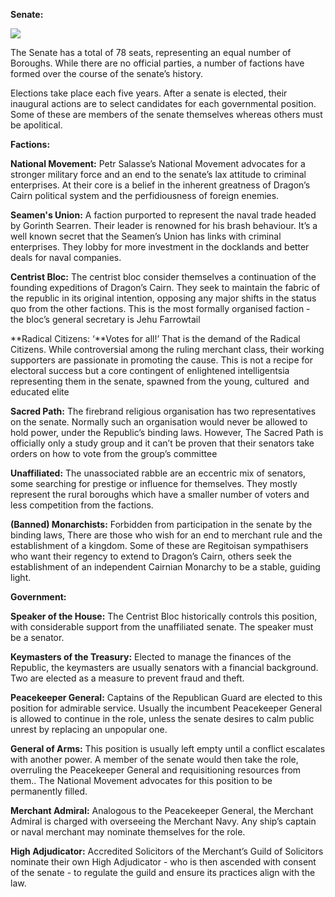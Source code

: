 **Senate:**

![](https://lh7-rt.googleusercontent.com/docsz/AD_4nXfFawIahIUByYPcJY1M_WBTQ71DnbGsRZyTkJVIDOAcFdpEPXrOCf15R3NgegD3kgFtZ_osoKunEv-1hJI3MTiNUoj_RjYu8DmD7tnirD4wLcmNqI9T49cbiJPt-XvOSVYQdqWxEw?key=pW7urAhqmteeAz1dxoy314FL)

The Senate has a total of 78 seats, representing an equal number of Boroughs. While there are no official parties, a number of factions have formed over the course of the senate’s history. 

Elections take place each five years. After a senate is elected, their inaugural actions are to select candidates for each governmental position. Some of these are members of the senate themselves whereas others must be apolitical. 

**Factions:**

**National Movement:** Petr Salasse’s National Movement advocates for a stronger military force and an end to the senate’s lax attitude to criminal enterprises. At their core is a belief in the inherent greatness of Dragon’s Cairn political system and the perfidiousness of foreign enemies.  

**Seamen's Union:** A faction purported to represent the naval trade headed by Gorinth Searren. Their leader is renowned for his brash behaviour. It’s a well known secret that the Seamen’s Union has links with criminal enterprises. They lobby for more investment in the docklands and better deals for naval companies. 

**Centrist Bloc:** The centrist bloc consider themselves a continuation of the founding expeditions of Dragon’s Cairn. They seek to maintain the fabric of the republic in its original intention, opposing any major shifts in the status quo from the other factions. This is the most formally organised faction - the bloc’s general secretary is Jehu Farrowtail

**Radical Citizens: ‘**Votes for all!’ That is the demand of the Radical Citizens. While controversial among the ruling merchant class, their working supporters are passionate in promoting the cause. This is not a recipe for electoral success but a core contingent of enlightened intelligentsia representing them in the senate, spawned from the young, cultured  and educated elite

**Sacred Path:** The firebrand religious organisation has two representatives on the senate. Normally such an organisation would never be allowed to hold power, under the Republic’s binding laws. However, The Sacred Path is officially only a study group and it can’t be proven that their senators take orders on how to vote from the group’s committee

**Unaffiliated:** The unassociated rabble are an eccentric mix of senators, some searching for prestige or influence for themselves. They mostly represent the rural boroughs which have a smaller number of voters and less competition from the factions. 

**(Banned) Monarchists:** Forbidden from participation in the senate by the binding laws, There are those who wish for an end to merchant rule and the establishment of a kingdom. Some of these are Regitoisan sympathisers who want their regency to extend to Dragon’s Cairn, others seek the establishment of an independent Cairnian Monarchy to be a stable, guiding light. 

**Government:**

**Speaker of the House:** The Centrist Bloc historically controls this position, with considerable support from the unaffiliated senate. The speaker must be a senator.

**Keymasters of the Treasury:** Elected to manage the finances of the Republic, the keymasters are usually senators with a financial background. Two are elected as a measure to prevent fraud and theft. 

**Peacekeeper General:** Captains of the Republican Guard are elected to this position for admirable service. Usually the incumbent Peacekeeper General is allowed to continue in the role, unless the senate desires to calm public unrest by replacing an unpopular one. 

**General of Arms:** This position is usually left empty until a conflict escalates with another power. A member of the senate would then take the role, overruling the Peacekeeper General and requisitioning resources from them.. The National Movement advocates for this position to be permanently filled.

**Merchant Admiral:** Analogous to the Peacekeeper General, the Merchant Admiral is charged with overseeing the Merchant Navy. Any ship’s captain or naval merchant may nominate themselves for the role. 

**High Adjudicator:** Accredited Solicitors of the Merchant’s Guild of Solicitors nominate their own High Adjudicator - who is then ascended with consent of the senate - to regulate the guild and ensure its practices align with the law. 
